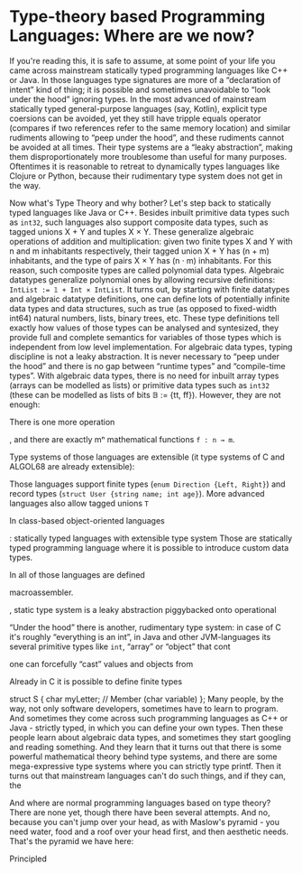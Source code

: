 Type-theory based Programming Languages: Where are we now?
==========================================================


If you're reading this, it is safe to assume, at some point of your life you came across mainstream statically typed programming languages like C++ or Java.
In those languages type signatures are more of a “declaration of intent” kind of thing; it is possible and sometimes unavoidable to “look under the hood”
ignoring types. In the most advanced of mainstream statically typed general-purpose languages (say, Kotlin), explicit type coersions can be avoided, yet
they still have tripple equals operator (compares if two references refer to the same memory location) and similar rudiments allowing to “peep under the hood”,
and these rudiments cannot be avoided at all times. Their type systems are a “leaky abstraction”, making them disproportionately more troublesome than useful
for many purposes. Oftentimes it is reasonable to retreat to dynamically types languages like Clojure or Python, because their rudimentary type system does
not get in the way.

Now what's Type Theory and why bother?
Let's step back to statically typed languages like Java or C++.
Besides inbuilt primitive data types such as `int32`, such languages also support composite data types, such as tagged unions  X + Y and tuples X × Y.
These generalize algebraic operations of addition and multiplication: given two finite types X and Y with n and m inhabitants respectively,
their tagged union X + Y has (n + m) inhabitants, and the type of pairs X × Y has (n · m) inhabitants. For this reason, such composite types are called
polynomial data types. Algebraic datatypes generalize polynomial ones by allowing recursive definitions: `IntList := 𝟙 + Int × IntList`. It turns out,
by starting with finite datatypes and algebraic datatype definitions, one can define lots of potentially infinite data types and data structures, such
as true (as opposed to fixed-width int64) natural numbers, lists, binary trees, etc. These type definitions tell exactly how values of those types can be
analysed and syntesized, they provide full and complete semantics for variables of those types which is independent from low level implementation.
For algebraic data types, typing discipline is not a leaky abstraction. It is never necessary to “peep under the hood” and there is no gap between
“runtime types” and “compile-time types”. With algebraic data types, there is no need for inbuilt array types (arrays can be modelled as lists) or
primitive data types such as `int32` (these can be modelled as lists of bits 𝔹 := {tt, ff}). However, they are not enough: 

There is one more operation



, and
there are exactly mⁿ mathematical functions `f : n → m`.


Type systems of those languages are extensible
(it type systems of C and ALGOL68 are already extensible): 

Those languages support finite types (`enum Direction {Left, Right}`) and record types (`struct User {string name; int age}`). More advanced languages also allow tagged unions `T `


In class-based object-oriented languages 

: statically typed languages with extensible type system Those are statically typed programming language where it is possible to introduce custom data types. 

In all of those languages are defined

macroassembler.

, static type system is a leaky abstraction piggybacked onto operational 



“Under the hood” there is another, rudimentary type system: in case of C it's roughly “everything is an int”, in Java and other JVM-languages its several primitive types like `int`, “array” or “object” that cont

one can forcefully “cast” values and objects from 

Already in C it is possible to define finite types 

struct S {
  char myLetter;       // Member (char variable)
};
Many people, by the way, not only software developers, sometimes have to learn to program. And sometimes they come across such programming languages as C++ or Java - strictly typed, in which you can define your own types. Then these people learn about algebraic data types, and sometimes they start googling and reading something. And they learn that it turns out that there is some powerful mathematical theory behind type systems, and there are some mega-expressive type systems where you can strictly type printf.
Then it turns out that mainstream languages can't do such things, and if they can, the 


And where are normal programming languages based on type theory? There are none yet, though there have been several attempts. And no, because you can't jump over your head, as with Maslow's pyramid - you need water, food and a roof over your head first, and then aesthetic needs. That's the pyramid we have here:



Principled
